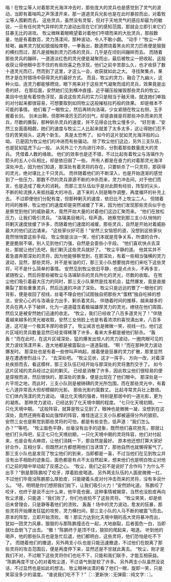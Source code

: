 嗡！在牧尘等人对着那灵光海洋冲去时，那些庞大的灵兵也是感觉到了灵气的波动，当即有着嗡鸣之声荡漾开来，那一道道灵兵光影也是在此时暴掠而出，对着牧尘等人围剿而去。
这些灵兵，虽然没有灵智，但对于天地灵气的感应却最为的敏锐，一旦有任何灵气异样的灵力波动出现在它们的感知范围，那就会立即引来它们狂暴无比的进攻。
牧尘微眯着眼睛望着对着他们呼啸而来的大批灵兵，那般数量，怕是有着数百，灵力荡漾间，那种波动，令人不敢小觑。
“动手！”牧尘一声轻喝，幽黑灵力犹如狼烟般席卷，一拳轰出，数道燃烧着黑炎的灵力匹练便是狠狠的横扫而过，那凡是接触到灵力匹练的灵兵，几乎是在顷刻间蹦碎而去。
而随着那些灵兵的蹦碎，一道道淡红色的灵光便是凝聚而出，最后被牧尘一把收起，这般收获让得他眼中忍不住的有些欣喜之色浮现，他们之前辛苦那么久，也才收获了数十道灵光而已，然而到了这里，才这么一会，收获就如此之大。
寻找聚集点，果然才是在狩猎场中获得灵光的最好方式。
而且，牧尘的灵力，融合了九幽火，这种火焰，连灵力都能够燃烧，眼下用来对于这些灵气凝聚而成的灵兵，效果竟是出奇的好。
在那后面，安然她们见到横冲直撞，近乎碾压般摧毁那些灵兵的牧尘。
美目中也是有着惊色浮现，虽说这些灵兵的实力只是相当于融天境，就连她们单独的对付起来都很容易，可想要取到如同牧尘这般摧枯拉朽般的效果。
却是根本不可能的事情。
她们看了一眼牧尘，然后再转向洛璃，少女紧随在牧尘右侧，玉手握着长剑。
剑未出鞘，但那种凌厉无匹的剑气，却是直接是将那些冲杀而来的灵兵，尽数的撕裂，那种斩杀灵兵的速度，并不见得会比牧尘慢多少。
“好厉害...”安然三女面面相觑，她们的速度与牧尘二人比起来就差了太多太多，这让得她们忍不住的苦笑摇头，这两个新生。
真是太恐怖了。
如今的这片犹如灵光海洋般的山坳。
已是因为牧尘他们的冲进而有些骚动。
除了牧尘他们这边，另外三支队伍，也是犹如猛虎下山一般。
从另外三个方向进行冲杀，分割着那些数量庞大的灵兵。
凭借着人数的缘故。
他们的效率也是还不错，不过比起有着牧尘与洛璃作为箭头的五人小队相比，却是依旧弱了一些。
所有人都是在奋力的对着那灵光海洋深处冲去，因为他们知道，那深处有着灵将的存在，只要斩杀了一只灵将，那获得的灵光，绝对堪比上千只灵兵。
而伴随着他们的不断深入，也是开始逐渐的感觉到了一些压力，那数不尽的灵兵源源不断的冲杀而来，灵力冲击间，对于他们而言，也是造成了极大的消耗。
而那三支队伍似乎是对此颇有经验，阵型的尖头，不断的轮流换人来抵挡最大的冲击，退下来的人则是略作调整，再度循环的补充上去。
不过即便他们分配有度，但那种剿灭的速度，依旧比不上牧尘二人。
但随着时间的推移，牧尘他们的速度却是突然减缓了下来，因为他们发现那些灵兵似乎也是察觉到他们的威胁最大，竟然开始大量的对着他们这边汇聚而来。
“他们在放松压力，让我们吸引灵兵。
”洛璃美目微闪，轻声道。
她察觉到那三支小队悄悄的将剿灭速度放缓了许多，而随着他们速度的减缓，那些灵兵，自然是开始对着威胁最大的他们这边涌来。
“这些家伙好可恶！”安然三女恼怒的道，没想到这些家伙竟然悄悄耍这些手段。
牧尘倒是淡淡一笑，他们本就是竞争关系，所谓的合作，更是脆弱不堪，别人见到他们力强，自然是会耍些小手段。
“他们喜欢快点去深处，那就让他们去吧，我们剿灭这些灵兵就好了。
”牧尘平静的道。
他其实并不着急直奔那深处的灵将，因为他能够察觉到，在那深处，有着一些相当强横的灵力波动，显然，那些灵将，并不是省油的灯，那三支小队想要抛弃他们来吃下这些灵将，可不是什么简单的事情。
安然见到牧尘依旧平静，也是点点头，不再多言，紧随牧尘，然后将那些被牧尘与洛璃斩杀的灵兵所化的灵光，尽数的收取。
在牧尘他们吸引着最大压力的同时，那三支小队果然是找准机会，猛然爆发，竟是直接撕裂了那些重重灵兵，然后迅速的冲进了深处。
牧尘只是远远的瞥了一眼他们的背影，便是收回了视线，丝毫不理会他们试图独自把那些大“蛋糕”独自吃掉的想法，安安心心的与洛璃全力出手，剿杀着灵兵。
伴随着时间的推移，越来越多的灵兵在两人手下破碎，化为一道道蕴含着极端雄厚灵力的灵光，缭绕在他们周围，然后又是被安然她们迅速的收走。
“牧尘，我们已经收了八百多道灵光了！”伴随着越来越多的灵光被收取，安然三女俏脸上也是有着浓浓的喜悦涌出来，八百多道，这可是一个极其丰厚的收获了。
牧尘闻言也是微微一笑，视线一扫，他们这片区域的灵兵数量显然已经变得稀薄了许多，看来大多都是被他们斩杀。
“轰轰！”而在此时，在这片区域深处，猛的爆发出惊人的灵力波动，一圈肉眼可见的灵力波纹荡漾开来，连大地都是被震裂出一道道裂缝。
“啊！”而在那种灵力波动爆发时。
那深处也是有着一些惨叫声响起，接着便是狂暴的灵力扩散，那里显然是在遭遇惨烈战斗了。
“去深处吧。
”牧尘见状，这才一挥手。
方向一改，对着深处疾掠而去，看这模样，那三支队伍已经开始与那深处的灵将激烈交手了。
如今这片区域的灵兵经过之前的剿灭。
已经是消散了许多，因此牧尘他们很轻易的便是穿梭而进，然后很快的，那深处的景象，便是出现在了他们眼中。
那深处是一片平坦之地，而此时，三支小队则是被磅礴的灵光所包围，而在那些灵光中，有着七八道异常高大但却模糊的光影。
那些光影约莫数丈。
比起寻常灵兵壮上数倍。
它们体内荡漾的灵力波动。
堪比化天境的强者，特别是那居中的一道光影，更为的凝炼。
那种灵力波动，已经达到了化天境中期的程度。
“七只化天境初期。
一只化天境中期。
”这般阵容，就算是牧尘见到了，眼神也是微微一凝，没想到在这深处，竟然还拥有着如此强悍的阵容，难怪连这三支小队都被逼得分外的狼狈。
安然三女也是察觉到那些灵将的可怕，都是有些变色，低声道：“我们怎么办？”“等吧。
”牧尘面色平静，丝毫没有出手的迹象，既然他们喜欢抢先，那就让他们打头阵吧，反正七只化天境初期，一只化天境中期的灵将阵容，他们对付起来，也是会有点麻烦，让他们消耗一下，那自然是最好。
原本他还想打算大家好好合作，互相分享，但既然对方都想用他们当诱饵了，那他自然也就懒得客气了。
那三支小队也是发现了牧尘他们的到来，当即都是一喜，不过当他们在见到牧尘并没有出手相助的迹象后，面色都是有点不太自然起来，想来他们也是明白牧尘对他们之前的暗中举动起了反感之心。
“牧尘，我们之前不是说好了合作吗？为什么不出手？”倒是那陈鹏咬了咬牙，厚着脸皮喝道。
另外两支队伍的人面皮微微一红，不过他们毕竟没陈鹏那么厚脸皮，只能硬着头皮对付冲击而来的灵将，没有多说什么。
“呸，明明是你们想把我们抛下，让我们吸引火力！”安然娇叱道。
陈鹏咬了咬牙，也终于是说不出什么来，他毕竟也傲，这种事情被揭穿，当然也没脸皮再向牧尘求援，只能道：“我们败了，你们也收拾不了这些灵将。
”牧尘笑笑，却是依旧未曾理会，只是静等着他们的溃败。
轰轰！场中的灵力波动，愈发的狂暴，那些灵将开始爆发狂猛的攻势，灵力横扫间，那三支小队的人马不断的被震飞而去。
原本的阵型，立即开始溃败。
嘭！那实力达到化天境中期的高大灵将暴冲而出，犹如一团灵力风暴，狠狠的与那陈鹏撞击在一起，大地崩裂，后者面色一白，当即就吐血倒飞了出去。
“撤！”陈鹏终于是顶不住，狼狈的爬起来，喝道。
听到他的喝声，他的那些队员也是急忙后退，他们都明白，这些灵将，他们恐怕是吃不下了。
而随着他们的撤退，另外两支小队也是只能迅速撤退，不过他们在脱离了那些灵将的攻击范围后，便是再度停下来，显然还是不甘就此离去。
“牧尘，刚才是我们不对，不过眼下这些灵将你们也吃不下，只能和我们联手，才能互相获益。
”陈鹏再度不甘心的对着牧尘道，不过语气倒是软了许多。
另外两支小队虽然没说话，不过显然也是如此的想法。
牧尘眼神淡漠的看了他们一眼，旋即一笑，只是笑容没多少的温度。
“谁说我们吃不下？”〖∷更新快∷无弹窗∷纯文字∷〗。
